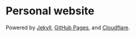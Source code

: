 # Personal website

Powered by [Jekyll](https://jekyllrb.com),
[GitHub Pages](https://pages.github.com), and
[Cloudflare](https://www.cloudflare.com).

